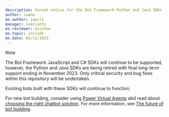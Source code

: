 ```yaml
---
description: Sunset notice for the Bot Framework Python and Java SDKs
author: iaanw
ms.author: iawilt
manager: leeclontz
ms.reviewer: micchow
ms.topic: include
ms.date: 05/11/2023
---
```


> [!NOTE]
> The Bot Framework JavaScript and C# SDKs will continue to be supported, however, the Python and Java SDKs are being retired with final long-term support ending in November 2023.
> Only critical security and bug fixes within this repository will be undertaken.
>   
> Existing bots built with these SDKs will continue to function.
>
> For new bot building, consider using [Power Virtual Agents](/power-virtual-agents) abd read about [choosing the right chatbot solution](bot-overview.md).
> For more information, see [The future of bot building](https://powervirtualagents.microsoft.com/blog/the-future-of-bot-building/).
